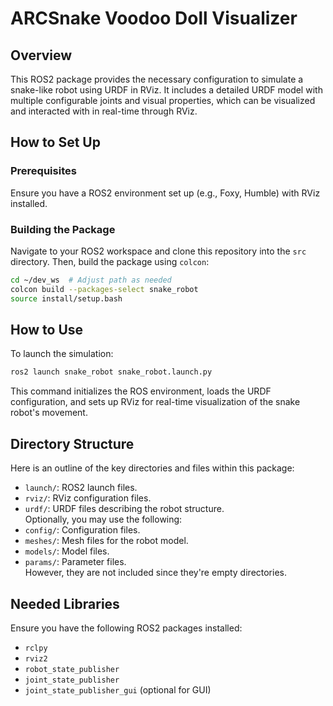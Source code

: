 # ARCSnake Voodoo Doll Visualizer

## Overview
This ROS2 package provides the necessary configuration to simulate a snake-like robot using URDF in RViz. It includes a detailed URDF model with multiple configurable joints and visual properties, which can be visualized and interacted with in real-time through RViz.

## How to Set Up

### Prerequisites
Ensure you have a ROS2 environment set up (e.g., Foxy, Humble) with RViz installed. 

### Building the Package
Navigate to your ROS2 workspace and clone this repository into the `src` directory. Then, build the package using `colcon`:

```bash
cd ~/dev_ws  # Adjust path as needed
colcon build --packages-select snake_robot
source install/setup.bash
```

## How to Use
To launch the simulation:

```bash
ros2 launch snake_robot snake_robot.launch.py
```

This command initializes the ROS environment, loads the URDF configuration, and sets up RViz for real-time visualization of the snake robot's movement.

## Directory Structure
Here is an outline of the key directories and files within this package:

- `launch/`: ROS2 launch files.
- `rviz/`: RViz configuration files.
- `urdf/`: URDF files describing the robot structure.  
Optionally, you may use the following:
- `config/`: Configuration files.
- `meshes/`: Mesh files for the robot model.
- `models/`: Model files.
- `params/`: Parameter files.  
However, they are not included since they're empty directories.

## Needed Libraries
Ensure you have the following ROS2 packages installed:

- `rclpy`
- `rviz2`
- `robot_state_publisher`
- `joint_state_publisher`
- `joint_state_publisher_gui` (optional for GUI)
